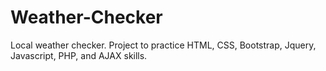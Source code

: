 Weather-Checker
===============

Local weather checker. Project to practice HTML, CSS, Bootstrap, Jquery, Javascript, PHP, and AJAX skills.
